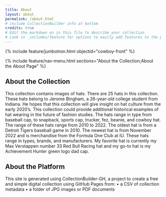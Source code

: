 ```yaml
---
title: About
layout: about
permalink: /about.html
# include CollectionBuilder info at bottom
credits: true
# Edit the markdown on in this file to describe your collection
# Look in _includes/feature for options to easily add features to the page
---
```


{% include feature/jumbotron.html objectid="cowboy-front" %}

{% include feature/nav-menu.html sections="About the Collection;About the About Page" %}

## About the Collection

This collection contains images of hats. There are 25 hats in this collection. These hats belong to Jerome Bingham, a 26-year-old college student from Indiana. He hopes that this collection will give insight on hat culture from the early 2020’s. This collection could provide additional historical examples of hat wearing in the future of fashion studies. The hats range in type from baseball cap, to snapback, sports cap, trucker, fez, beanie, and cowboy hat. The range of these hats range from 2010 to 2022. The oldest hat is from a Detroit Tigers baseball game in 2010. The newest hat is from November 2022 and is merchandise from the Formula One Club at IU. These hats range in types, brands, and manufacturers. My favorite hat is currently my Max Verstappen number 33 Red Bull Racing hat and my go-to hat is my Achievement Hunter green logo dad cap.

## About the Platform

This site is generated using CollectionBuilder-GH, a project to create a free and simple digital collection using GitHub Pages from:
•	a CSV of collection metadata
•	a folder of JPG images or PDF documents
